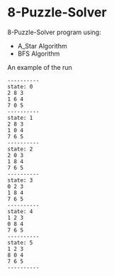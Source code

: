 # 8-Puzzle-Solver
8-Puzzle-Solver program using:
- A_Star Algorithm
- BFS Algorithm

An example of the run 

    ----------
    state: 0
    2 8 3
    1 6 4
    7 0 5
    ----------
    state: 1
    2 8 3
    1 0 4
    7 6 5
    ----------
    state: 2
    2 0 3
    1 8 4
    7 6 5
    ----------
    state: 3
    0 2 3
    1 8 4
    7 6 5
    ----------
    state: 4
    1 2 3
    0 8 4
    7 6 5
    ----------
    state: 5
    1 2 3
    8 0 4
    7 6 5
    ----------
